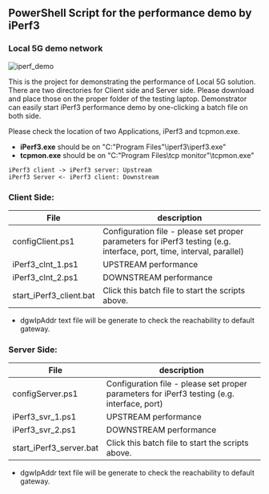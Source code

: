 ## PowerShell Script for the performance demo by iPerf3

### Local 5G demo network

![iperf_demo](https://user-images.githubusercontent.com/78691634/187582471-af8123d7-329a-4d2e-8828-188e9942ca68.png)


This is the project for demonstrating the performance of Local 5G solution. 
There are two directories for Client side and Server side. Please download and place those on the proper folder of the testing laptop.
Demonstrator can easily start iPerf3 performance demo by one-clicking a batch file on both side.


Please check the location of two Applications, iPerf3 and tcpmon.exe. 
- **iPerf3.exe** should be on "C:\"Program Files"\iperf3\iperf3.exe"
- **tcpmon.exe** should be on "C:\"Program Files\tcp monitor"\tcpmon.exe"

```uml
iPerf3 client -> iPerf3 server: Upstream
iPerf3 Server <- iPerf3 client: Downstream
```

### Client Side:

| File | description |
|-----|-------------|
| configClient.ps1 |Configuration file - please set proper parameters for iPerf3 testing (e.g. interface, port, time, interval, parallel) |
| iPerf3_clnt_1.ps1 | UPSTREAM performance|
| iPerf3_clnt_2.ps1 | DOWNSTREAM performance|
| start_iPerf3_client.bat | Click this batch file to start the scripts above. |

- dgwIpAddr text file will be generate to check the reachability to default gateway.

### Server Side:

| File | description |
|-----|-------------|
| configServer.ps1 |Configuration file - please set proper parameters for iPerf3 testing (e.g. interface, port) |
| iPerf3_svr_1.ps1 | UPSTREAM performance|
| iPerf3_svr_2.ps1 | DOWNSTREAM performance|
| start_iPerf3_server.bat | Click this batch file to start the scripts above. |

- dgwIpAddr text file will be generate to check the reachability to default gateway.

